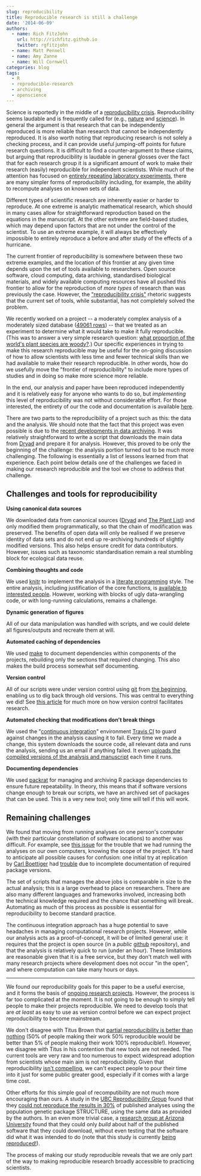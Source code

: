 ```yaml
---
slug: reproducibility
title: Reproducible research is still a challenge
date: '2014-06-09'
authors:
  - name: Rich FitzJohn
    url: http://richfitz.github.io
    twitter: rgfitzjohn
  - name: Matt Pennell
  - name: Amy Zanne
  - name: Will Cornwell
categories: blog
tags:
  - R
  - reproducible-research
  - archiving
  - openscience
---
```


Science is reportedly in the middle of a [reproducibility crisis](http://theconversation.com/science-is-in-a-reproducibility-crisis-how-do-we-resolve-it-16998).  Reproducibility seems laudable and is frequently called for (e.g., [nature](http://www.nature.com/nature/focus/reproducibility/) and [science](http://www.sciencemag.org/content/334/6060/1226)).  In general the argument is that research that can be independently reproduced is more reliable than research that cannot be independently reproduced.  It is also worth noting that reproducing research is not solely a checking process, and it can provide useful jumping-off points for future research questions.  It is difficult to find a counter-argument to these claims, but arguing that reproducibility is laudable in general glosses over the fact that for each research group it is a significant amount of work to make their research (easily) reproducible for independent scientists.  While much of the attention has focused on [entirely repeating laboratory experiments](http://www.nature.com/nature/journal/v483/n7391/full/483531a.html), there are many simpler forms of reproducibility including, for example, the ability to recompute analyses on known sets of data.

Different types of scientific research are inherently easier or harder to reproduce.  At one extreme is analytic mathematical research, which should in many cases allow for straightforward reproduction based on the equations in the manuscript.  At the other extreme are field-based studies, which may depend upon factors that are not under the control of the scientist. To use an extreme example, it will always be effectively impossible to entirely reproduce a before and after study of the effects of a hurricane.

The current frontier of reproducibility is somewhere between these two extreme examples, and the location of this frontier at any given time depends upon the set of tools available to researchers.  Open source software, cloud computing, data archiving, standardised biological materials, and widely available computing resources have all pushed this frontier to allow for the reproduction of *more types* of research than was previously the case.   However, the  ["reproducibility crisis"](http://theconversation.com/science-is-in-a-reproducibility-crisis-how-do-we-resolve-it-16998) rhetoric suggests that the current set of tools, while substantial, has not completely solved the problem.

We recently worked on a project -- a moderately complex analysis of a moderately sized database ([49061 rows](https://datadryad.org/resource/doi:10.5061/dryad.63q27)) -- that we treated as an experiment to determine what it would take to make it fully reproducible. (This was to answer a very simple research question: [what proportion of the world's plant species are woody?](http://onlinelibrary.wiley.com/doi/10.1111/1365-2745.12260/abstract).) Our specific experiences in trying to make this research reproducible may be useful for the on-going discussion of how to allow scientists with less time and fewer technical skills than we had available to make their research reproducible.  In other words, how do we usefully move the "frontier of reproducibility" to include more types of studies and in doing so make more science more reliable.

In the end, our analysis and paper have been reproduced independently and it is relatively easy for anyone who wants to do so, but *implementing* this level of reproducibility was not without considerable effort.  For those interested, the entirety of our the code and documentation is available [here](https://github.com/richfitz/wood).

There are two parts to the reproducibility of a project such as this: the data and the analysis. We should note that the fact that this project was even possible is due to the [recent developments in data archiving](http://en.wikipedia.org/wiki/Scientific_data_archiving).  It was relatively straightforward to write a script that downloads the main data from [Dryad](http://datadryad.org/) and prepare it for analysis.  However, this proved to be only the beginning of the challenge: the analysis portion turned out to be much more challenging.  The following is essentially a list of lessons learned from that experience.  Each point below details one of the challenges we faced in making our research reproducible and the tool we chose to address that challenge.

## Challenges and tools for reproducibility

**Using canonical data sources**

We downloaded data from canonical sources ([Dryad](http://datadryad.org) and [The Plant List](http://theplantlist.org)) and only modified them programmatically, so that the chain of modification was preserved.  The benefits of open data will only be realised if we preserve identity of data sets and do not end up re-archiving hundreds of slightly modified versions.  This also helps ensure credit for data contributors.  However, issues such as taxonomic standardisation remain a real stumbling block for ecological data reuse.

**Combining thoughts and code**

We used [knitr](http://yihui.name/knitr/) to implement the analysis in a [literate programming](http://en.wikipedia.org/wiki/Literate_programming) style.  The entire analysis, including justification of the core functions, is [available to interested people](http://richfitz.github.io/wood/wood.html).  However, working with blocks of ugly data-wrangling code, or with long-running calculations, remains a challenge.

**Dynamic generation of figures**

All of our data manipulation was handled with scripts, and we could delete all figures/outputs and recreate them at will.

**Automated caching of dependencies**

We used [make](http://en.wikipedia.org/wiki/Make_%28software%29) to document dependencies within components of the projects, rebuilding only the sections that required changing.  This also makes the build process somewhat self documenting.

**Version control**

All of our scripts were under version control using [git](http://git-scm.com) from [the beginning](https://github.com/richfitz/wood/commit/8ed0c8c10dfda2a8f11f169ec528b7e161832eeb), enabling us to dig back through old versions.  This was central to everything we did!  See [this article](http://www.scfbm.org/content/8/1/7) for much more on how version control facilitates research.

**Automated checking that modifications don't break things**

We used the "[continuous integration](http://en.wikipedia.org/wiki/Continuous_integration)" environment [Travis CI](http://travis-ci.org) to guard against changes in the analysis causing it to fail.  Every time we made a change, this system downloads the source code, all relevant data and runs the analysis, sending us an email if anything failed.  It even [uploads the compiled versions of the analysis and manuscript](http://richfitz.github.io/wood) each time it runs.

**Documenting dependencies**

We used [packrat](https://github.com/rstudio/packrat) for managing and archiving R package dependencies to ensure future repeatability.  In theory, this means that if software versions change enough to break our scripts, we have an archived set of packages that can be used.  This is a very new tool; only time will tell if this will work.

## Remaining challenges

We found that moving from running analyses on one person's computer (with their particular constellation of software locations) to another was difficult. For example, see [this issue](https://github.com/richfitz/wood/issues/1) for the trouble that we had running the analyses on our own computers, knowing the scope of the project.  It's hard to anticipate all possible causes for confusion: one initial try at replication by [Carl Boettiger](http://carlboettiger.info) had [trouble](https://github.com/richfitz/wood/issues/12) due to incomplete documentation of required package versions.

The set of scripts that manages the above jobs is comparable in size to the actual analysis; this is a large overhead to place on researchers.  There are also many different languages and frameworks involved, increasing both the technical knowledge required and the chance that something will break.  Automating as much of this process as possible is essential for reproducibility to become standard practice.

The continuous integration approach has a huge potential to save headaches in managing computational research projects.  However, while our analysis acts as a proof-of-concept, it will be of limited general use: it requires that the project is open source (in a *public* [github](https://github.com) repository), and that the analysis is relatively quick to run (under an hour).  These limitations are reasonable given that it is a free service, but they don't match well with many research projects where development does not occur "in the open", and where computation can take many hours or days.

---

We found our reproducibility goals for this paper to be a useful exercise, and it forms the basis of [ongoing research projects](https://github.com/richfitz/modeladequacy).  However, the process is far too complicated at the moment. It is not going to be enough to simply tell people to make their projects reproducible. We need to develop tools that are *at least* as easy to use as version control before we can expect project reproducibility to become mainstream.

We don't disagree with Titus Brown that [partial reproducibility is better than nothing](http://ivory.idyll.org/blog/2014-myths-of-computational-reproducibility.html) (50% of people making their work 50% reproducible would be better than 5% of people making their work 100% reproducible!).  However, we disagree with Titus in his contention that new tools are not needed. The current tools are very raw and too numerous to expect widespread adoption from scientists whose main aim is not reproducibility.  Given that reproducibility [isn't compelling](http://software-carpentry.org/blog/2013/02/correctness-isnt-compelling.html), we can't expect people to pour their time into it just for some public greater good, especially if it comes with a large time cost.

Other efforts for this simple goal of recomputibility are not much more encouraging than ours.  A study in the [UBC Reproducibility Group](http://www.zoology.ubc.ca/~repro) found that they [could not reproduce the results in 30%](http://onlinelibrary.wiley.com/doi/10.1111/j.1365-294X.2012.05754.x/abstract) of published analyses using the population genetic package STRUCTURE, using the same data as provided by the authors.  In an even more trivial case, a [research group at Arizona University](http://reproducibility.cs.arizona.edu/) found that they could only *build* about half of the published software that they could download, without even testing that the software did what it was intended to do (note that this study is currently [being reproduced!](http://cs.brown.edu/~sk/Memos/Examining-Reproducibility/)).

The process of making our study reproducible reveals that we are only part of the way to making reproducible research broadly accessible to practicing scientists.
